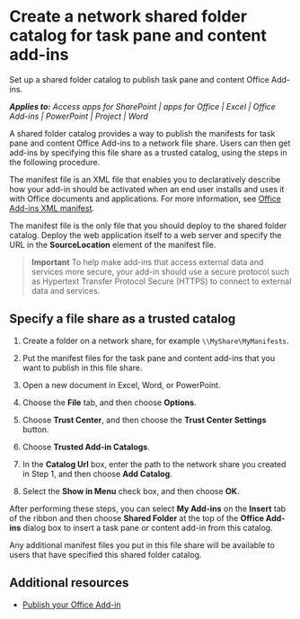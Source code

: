 
# Create a network shared folder catalog for task pane and content add-ins
Set up a shared folder catalog to publish task pane and content Office Add-ins.

 _**Applies to:** Access apps for SharePoint | apps for Office | Excel | Office Add-ins | PowerPoint | Project | Word_

A shared folder catalog provides a way to publish the manifests for task pane and content Office Add-ins to a network file share. Users can then get add-ins by specifying this file share as a trusted catalog, using the steps in the following procedure.

The manifest file is an XML file that enables you to declaratively describe how your add-in should be activated when an end user installs and uses it with Office documents and applications. For more information, see [Office Add-ins XML manifest](../overview/add-in-manifests.md).

The manifest file is the only file that you should deploy to the shared folder catalog. Deploy the web application itself to a web server and specify the URL in the  **SourceLocation** element of the manifest file.

 >**Important**  To help make add-ins that access external data and services more secure, your add-in should use a secure protocol such as Hypertext Transfer Protocol Secure (HTTPS) to connect to external data and services.


## Specify a file share as a trusted catalog


1. Create a folder on a network share, for example  `\\MyShare\MyManifests`.
    
2. Put the manifest files for the task pane and content add-ins that you want to publish in this file share.
    
3. Open a new document in Excel, Word, or PowerPoint.
    
4. Choose the  **File** tab, and then choose **Options**.
    
5. Choose  **Trust Center**, and then choose the  **Trust Center Settings** button.
    
6. Choose  **Trusted Add-in Catalogs**.
    
7. In the  **Catalog Url** box, enter the path to the network share you created in Step 1, and then choose **Add Catalog**.
    
8. Select the  **Show in Menu** check box, and then choose **OK**.
    
After performing these steps, you can select  **My Add-ins** on the **Insert** tab of the ribbon and then choose **Shared Folder** at the top of the **Office Add-ins** dialog box to insert a task pane or content add-in from this catalog.

Any additional manifest files you put in this file share will be available to users that have specified this shared folder catalog.


## Additional resources
<a name="olowa15conagave_InstallingSamplesadditionalrsc"> </a>


- [Publish your Office Add-in](../publish/publish.md)
    
